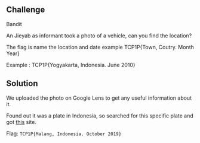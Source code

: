 ## Challenge

Bandit

An Jieyab as informant took a photo of a vehicle, can you find the location?

The flag is name the location and date example TCP1P{Town, Coutry. Month Year}

Example : TCP1P{Yogyakarta, Indonesia. June 2010}

## Solution

We uploaded the photo on Google Lens to get any useful information about it.

Found out it was a plate in Indonesia, so searched for this specific plate and got [this](https://platesmania.com/id/nomer24795105) site.


Flag: `TCP1P{Malang, Indonesia. October 2019}`